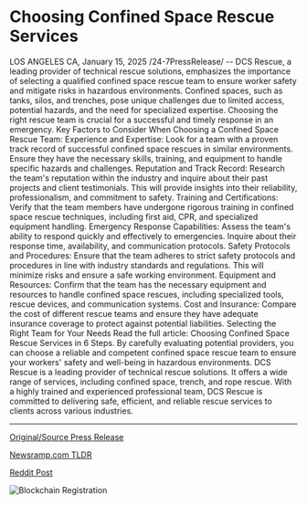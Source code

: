 # Choosing Confined Space Rescue Services

LOS ANGELES CA, January 15, 2025 /24-7PressRelease/ -- DCS Rescue, a leading provider of technical rescue solutions, emphasizes the importance of selecting a qualified confined space rescue team to ensure worker safety and mitigate risks in hazardous environments.  Confined spaces, such as tanks, silos, and trenches, pose unique challenges due to limited access, potential hazards, and the need for specialized expertise. Choosing the right rescue team is crucial for a successful and timely response in an emergency.  Key Factors to Consider When Choosing a Confined Space Rescue Team:  Experience and Expertise: Look for a team with a proven track record of successful confined space rescues in similar environments. Ensure they have the necessary skills, training, and equipment to handle specific hazards and challenges.  Reputation and Track Record: Research the team's reputation within the industry and inquire about their past projects and client testimonials. This will provide insights into their reliability, professionalism, and commitment to safety.  Training and Certifications: Verify that the team members have undergone rigorous training in confined space rescue techniques, including first aid, CPR, and specialized equipment handling.  Emergency Response Capabilities: Assess the team's ability to respond quickly and effectively to emergencies. Inquire about their response time, availability, and communication protocols.  Safety Protocols and Procedures: Ensure that the team adheres to strict safety protocols and procedures in line with industry standards and regulations. This will minimize risks and ensure a safe working environment.  Equipment and Resources: Confirm that the team has the necessary equipment and resources to handle confined space rescues, including specialized tools, rescue devices, and communication systems.  Cost and Insurance: Compare the cost of different rescue teams and ensure they have adequate insurance coverage to protect against potential liabilities.  Selecting the Right Team for Your Needs  Read the full article: Choosing Confined Space Rescue Services in 6 Steps. By carefully evaluating potential providers, you can choose a reliable and competent confined space rescue team to ensure your workers' safety and well-being in hazardous environments.  DCS Rescue is a leading provider of technical rescue solutions. It offers a wide range of services, including confined space, trench, and rope rescue. With a highly trained and experienced professional team, DCS Rescue is committed to delivering safe, efficient, and reliable rescue services to clients across various industries. 

---

[Original/Source Press Release](https://www.24-7pressrelease.com/press-release/518001/choosing-confined-space-rescue-services)
                    

[Newsramp.com TLDR](https://newsramp.com/curated-news/dcs-rescue-emphasizes-importance-of-choosing-qualified-confined-space-rescue-team/677c7fd2b1826316522f4bc180157b1e) 

 



[Reddit Post](https://www.reddit.com/r/HealthCareNewsInfo/comments/1i1sv30/dcs_rescue_emphasizes_importance_of_choosing/) 



![Blockchain Registration](https://cdn.newsramp.app/24-7PressRelease/qrcode/251/15/wall55Ed.webp)
